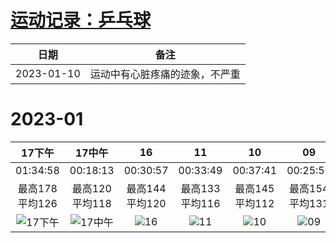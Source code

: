 # [运动记录：乒乓球](https://github.com/noteMay/blog/issues/15)

|日期|备注|
|:---:|:---:|
|2023-01-10|运动中有心脏疼痛的迹象，不严重|

# 2023-01

|17下午|17中午|16|11|10|09|
|:---:|:---:|:---:|:---:|:---:|:---:|
|01:34:58|00:18:13|00:30:57|00:33:49|00:37:41|00:25:56|
|最高178<br/>平均126|最高120<br/>平均118|最高144<br/>平均120|最高133<br/>平均116|最高145<br/>平均112|最高154<br/>平均131|
|![17下午](https://9852.ru/images/2023/01/26/2023_01_26_18_02_IMG_3056.jpg)|![17中午](https://9852.ru/images/2023/01/26/2023_01_26_18_02_IMG_3055.jpg)|![16](https://9852.ru/images/2023/01/26/2023_01_26_18_02_IMG_3054.jpg)|![11](https://9852.ru/images/2023/01/12/20230112150433.jpg)|![10](https://9852.ru/images/2023/01/10/20230111015757.jpg)|![09](https://9852.ru/images/2023/01/10/20230111015803.jpg)|